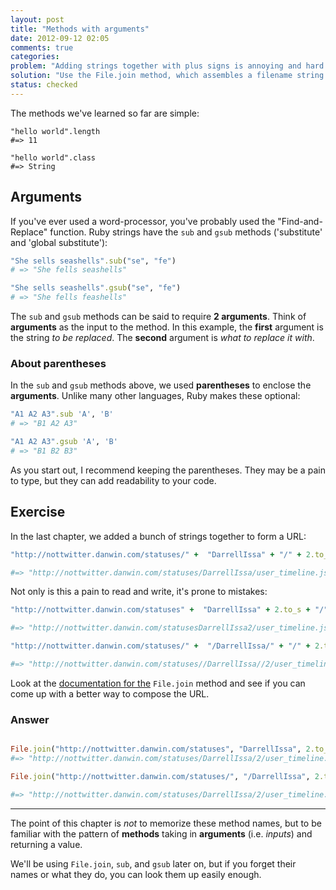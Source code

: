 ```yaml
---
layout: post
title: "Methods with arguments"
date: 2012-09-12 02:05
comments: true
categories: 
problem: "Adding strings together with plus signs is annoying and hard to read."
solution: "Use the File.join method, which assembles a filename string from multiple strings"
status: checked
---
```


The methods we've learned so far are simple:

```
"hello world".length
#=> 11

"hello world".class
#=> String
```

## Arguments 

If you've ever used a word-processor, you've probably used the "Find-and-Replace" function. Ruby strings have the `sub` and `gsub` methods ('substitute' and 'global substitute'):

``` ruby
"She sells seashells".sub("se", "fe")
# => "She fells seashells"
```

``` ruby
"She sells seashells".gsub("se", "fe")
# => "She fells feashells"

```

The `sub` and `gsub` methods can be said to require **2 arguments**. Think of **arguments** as the input to the method. In this example, the **first** argument is the string *to be replaced*. The **second** argument is *what to replace it with*.


### About parentheses

In the `sub` and `gsub` methods above, we used **parentheses** to enclose the **arguments**. Unlike many other languages, Ruby makes these optional:


``` ruby
"A1 A2 A3".sub 'A', 'B'
# => "B1 A2 A3"
```

``` ruby
"A1 A2 A3".gsub 'A', 'B'
# => "B1 B2 B3"
```
As you start out, I recommend keeping the parentheses. They may be a pain to type, but they can add readability to your code.


## Exercise

In the last chapter, we added a bunch of strings together to form a URL:

``` ruby 
"http://nottwitter.danwin.com/statuses/" +  "DarrellIssa" + "/" + 2.to_s + "/" +  "user_timeline.json"

#=> "http://nottwitter.danwin.com/statuses/DarrellIssa/user_timeline.json"

```

Not only is this a pain to read and write, it's prone to mistakes:

``` ruby
"http://nottwitter.danwin.com/statuses" +  "DarrellIssa" + 2.to_s + "/" +  "user_timeline.json"

#=> "http://nottwitter.danwin.com/statusesDarrellIssa2/user_timeline.json"

"http://nottwitter.danwin.com/statuses/" +  "/DarrellIssa/" + "/" + 2.to_s + "/" +  "user_timeline.json"

#=> "http://nottwitter.danwin.com/statuses//DarrellIssa//2/user_timeline.json"

```

Look at the [documentation for the](http://www.ruby-doc.org/core-1.9.3/File.html#method-c-join) `File.join` method and see if you can come up with a better way to compose the URL.

### Answer

``` ruby

File.join("http://nottwitter.danwin.com/statuses", "DarrellIssa", 2.to_s, "user_timeline.json")
#=> "http://nottwitter.danwin.com/statuses/DarrellIssa/2/user_timeline.json"

File.join("http://nottwitter.danwin.com/statuses/", "/DarrellIssa", 2.to_s, "user_timeline.json")

#=> "http://nottwitter.danwin.com/statuses/DarrellIssa/2/user_timeline.json"
```

----
The point of this chapter is *not* to memorize these method names, but to be familiar with the pattern of **methods** taking in **arguments** (i.e. *inputs*) and returning a value.

We'll be using `File.join`, `sub`, and `gsub` later on, but if you forget their names or what they do, you can look them up easily enough. 